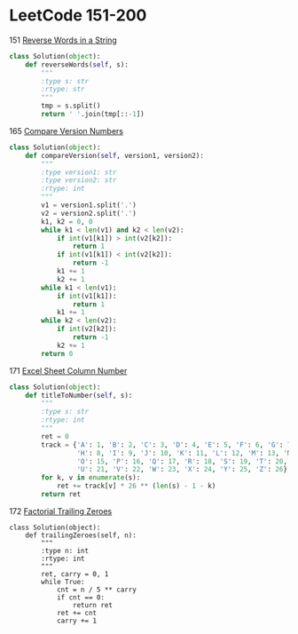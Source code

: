 # LeetCode 151-200

151 [Reverse Words in a String](https://leetcode.com/problems/reverse-words-in-a-string/submissions/)
```python
class Solution(object):
    def reverseWords(self, s):
        """
        :type s: str
        :rtype: str
        """
        tmp = s.split()
        return ' '.join(tmp[::-1])
```

165 [Compare Version Numbers](https://leetcode.com/problems/compare-version-numbers/)
```python
class Solution(object):
    def compareVersion(self, version1, version2):
        """
        :type version1: str
        :type version2: str
        :rtype: int
        """
        v1 = version1.split('.')
        v2 = version2.split('.')
        k1, k2 = 0, 0
        while k1 < len(v1) and k2 < len(v2):
            if int(v1[k1]) > int(v2[k2]):
                return 1
            if int(v1[k1]) < int(v2[k2]):
                return -1
            k1 += 1
            k2 += 1
        while k1 < len(v1):
            if int(v1[k1]):
                return 1
            k1 += 1
        while k2 < len(v2):
            if int(v2[k2]):
                return -1
            k2 += 1
        return 0
```

171 [Excel Sheet Column Number](https://leetcode.com/problems/excel-sheet-column-number/)
```python
class Solution(object):
    def titleToNumber(self, s):
        """
        :type s: str
        :rtype: int
        """
        ret = 0
        track = {'A': 1, 'B': 2, 'C': 3, 'D': 4, 'E': 5, 'F': 6, 'G': 7,
                 'H': 8, 'I': 9, 'J': 10, 'K': 11, 'L': 12, 'M': 13, 'N': 14,
                 'O': 15, 'P': 16, 'Q': 17, 'R': 18, 'S': 19, 'T': 20,
                 'U': 21, 'V': 22, 'W': 23, 'X': 24, 'Y': 25, 'Z': 26}
        for k, v in enumerate(s):
            ret += track[v] * 26 ** (len(s) - 1 - k)
        return ret
```

172 [Factorial Trailing Zeroes](https://leetcode.com/problems/factorial-trailing-zeroes/)
```
class Solution(object):
    def trailingZeroes(self, n):
        """
        :type n: int
        :rtype: int
        """
        ret, carry = 0, 1
        while True:
            cnt = n / 5 ** carry
            if cnt == 0:
                return ret
            ret += cnt
            carry += 1
```
